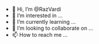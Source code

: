 - 👋 Hi, I’m @RazVardi
- 👀 I’m interested in ...
- 🌱 I’m currently learning ...
- 💞️ I’m looking to collaborate on ...
- 📫 How to reach me ...

<!---
RazVardi/RazVardi is a ✨ special ✨ repository because its `README.md` (this file) appears on your GitHub profile.
You can click the Preview link to take a look at your changes.
--->
